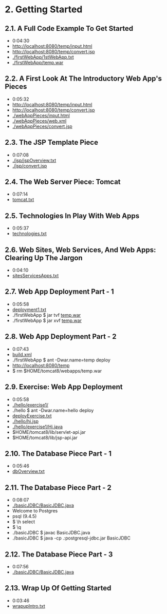 # 2. Getting Started
## 2.1. A Full Code Example To Get Started
- 0:04:30
- <http://localhost:8080/temp/input.html>
- <http://localhost:8080/temp/convert.jsp>
- [./firstWebApp/1stWebApp.txt](firstWebApp/1stWebApp.txt)
- [./firstWebApp/temp.war](firstWebApp/)

## 2.2. A First Look At The Introductory  Web App's Pieces
- 0:05:32
- <http://localhost:8080/temp/input.html>
- <http://localhost:8080/temp/convert.jsp>
- [./webAppPieces/input.html](webAppPieces/input.html)
- [./webAppPieces/web.xml](webAppPieces/web.xml)
- [./webAppPieces/convert.jsp](webAppPieces/convert.jsp)

## 2.3. The JSP Template Piece
- 0:07:08
- [./jsp/jspOverview.txt](jsp/jspOverview.txt)
- [./jsp/convert.jsp](jsp/convert.jsp)

## 2.4. The Web Server Piece: Tomcat
- 0:07:14
- [tomcat.txt](tomcat.txt)

## 2.5. Technologies In Play With Web Apps
- 0:05:37
- [technologies.txt](technologies.txt)

## 2.6. Web Sites, Web Services, And Web Apps: Clearing Up The Jargon
- 0:04:10
- [sitesServicesApps.txt](sitesServicesApps.txt)

## 2.7. Web App Deployment Part - 1
- 0:05:58
- [deployment1.txt](deployment1.txt)
- ./firstWebApp $ jar tvf [temp.war](firstWebApp/)
- ./firstWebApp $ jar xvf [temp.war](firstWebApp/)

## 2.8. Web App Deployment Part - 2
- 0:07:43
- [build.xml](build.xml)
- ./firstWebApp $ ant -Dwar.name=temp deploy
- <http://localhost:8080/temp>
- $ rm $HOME/tomcat8/webapps/temp.war

## 2.9. Exercise: Web App Deployment
- 0:05:58
- [./hello/exercise1/](hello/exercise1/)
- ./hello $ ant -Dwar.name=hello deploy
- [deployExercise.txt](deployExercise.txt)
- [./hello/hi.jsp](hello/hi.jsp)
- [./hello/exercise1/Hi.java](hello/exercise1/Hi.java)
- $HOME/tomcat8/lib/servlet-api.jar
- $HOME/tomcat8/lib/jsp-api.jar

## 2.10. The Database Piece Part - 1
- 0:05:46
- [dbOverview.txt](dbOverview.txt)

## 2.11. The Database Piece Part - 2
- 0:08:07
- [./basicJDBC/BasicJDBC.java](basicJDBC/BasicJDBC.java)
- Welcome to Postgres
- psql (9.4.5)
- $ \h select
- $ \q
- ./basicJDBC $ javac BasicJDBC.java
- ./basicJDBC $ java -cp .:postgresql-jdbc.jar BasicJDBC

## 2.12. The Database Piece Part - 3
- 0:07:56
- [./basicJDBC/BasicJDBC.java](basicJDBC/BasicJDBC.java)

## 2.13. Wrap Up Of Getting Started
- 0:03:46
- [wrapupIntro.txt](wrapupIntro.txt)
